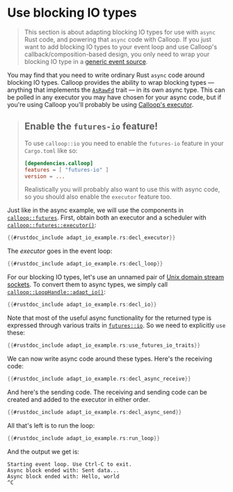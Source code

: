 # Use blocking IO types

> This section is about adapting blocking IO types for use with `async` Rust code, and powering that `async` code with Calloop. If you just want to add blocking IO types to your event loop and use Calloop's callback/composition-based design, you only need to wrap your blocking IO type in a [generic event source](api/calloop/generic/struct.Generic.html).

You may find that you need to write ordinary Rust `async` code around blocking IO types. Calloop provides the ability to wrap blocking types — anything that implements the [`AsRawFd`](https://doc.rust-lang.org/stable/std/os/unix/io/trait.AsRawFd.html) trait — in its own async type. This can be polled in any executor you may have chosen for your async code, but if you're using Calloop you'll probably be using [Calloop's executor](api/calloop/futures/fn.executor.html).

> ## Enable the `futures-io` feature!
> 
> To use `calloop::io` you need to enable the `futures-io` feature in your `Cargo.toml` like so:
> 
> ```toml
> [dependencies.calloop]
> features = [ "futures-io" ]
> version = ...
> ```
>
> Realistically you will probably also want to use this with async code, so you should also enable the `executor` feature too.

Just like in the async example, we will use the components in [`calloop::futures`](api/calloop/futures/). First, obtain both an executor and a scheduler with [`calloop::futures::executor()`](api/calloop/futures/fn.executor.html):

```rust
{{#rustdoc_include adapt_io_example.rs:decl_executor}}
```

The *executor* goes in the event loop:

```rust
{{#rustdoc_include adapt_io_example.rs:decl_loop}}
```

For our blocking IO types, let's use an unnamed pair of [Unix domain stream sockets](https://doc.rust-lang.org/stable/std/os/unix/net/struct.UnixStream.html). To convert them to async types, we simply call [`calloop::LoopHandle::adapt_io()`](api/calloop/struct.LoopHandle.html):

```rust
{{#rustdoc_include adapt_io_example.rs:decl_io}}
```

Note that most of the useful async functionality for the returned type is expressed through various traits in [`futures::io`](https://docs.rs/futures/0.3/futures/io/). So we need to explicitly `use` these:

```rust
{{#rustdoc_include adapt_io_example.rs:use_futures_io_traits}}
```

We can now write async code around these types. Here's the receiving code:

```rust
{{#rustdoc_include adapt_io_example.rs:decl_async_receive}}
```

And here's the sending code. The receiving and sending code can be created and added to the executor in either order.

```rust
{{#rustdoc_include adapt_io_example.rs:decl_async_send}}
```

All that's left is to run the loop:

```rust
{{#rustdoc_include adapt_io_example.rs:run_loop}}
```

And the output we get is:

```text
Starting event loop. Use Ctrl-C to exit.
Async block ended with: Sent data...
Async block ended with: Hello, world
^C
```